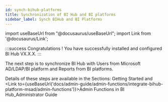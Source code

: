```yaml
---
id: synch-bihub-platforms
title: Synchronization of BI Hub and BI platforms
sidebar_label: Synch BIHub and BI Platforms
---
```


import useBaseUrl from "@docusaurus/useBaseUrl";
import Link from '@docusaurus/Link';

:::success
Congratulations ! You have successfully installed and configured BI Hub VX.X.X. 
:::

The next step is to synchronize BI Hub with Users from Microsoft AD/LDAP/BI platform and Reports from BI platforms. 

Details of these steps are available in the Sections: Getting Started and <Link to={useBaseUrl('docs/admin-guide/admin-functions/integrate-bihub-platform-msad/admin-functions')}>Admin Functions in BI Hub_Administrator Guide</Link>

